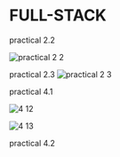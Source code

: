 # FULL-STACK
practical 2.2

![practical  2 2](https://github.com/user-attachments/assets/c232d9fa-acd3-4515-ab89-224d069443a4)

practical 2.3
![practical 2 3](https://github.com/user-attachments/assets/a99081e4-9eb0-4c55-9ec9-c77fa9a90064)



practical 4.1


![4 12](https://github.com/user-attachments/assets/22e90abf-2761-46d8-b7ea-96bc81dae770)

![4 13](https://github.com/user-attachments/assets/a0b49b4b-2cdf-43b1-a3e1-a472e2ab279c)


practical 4.2


